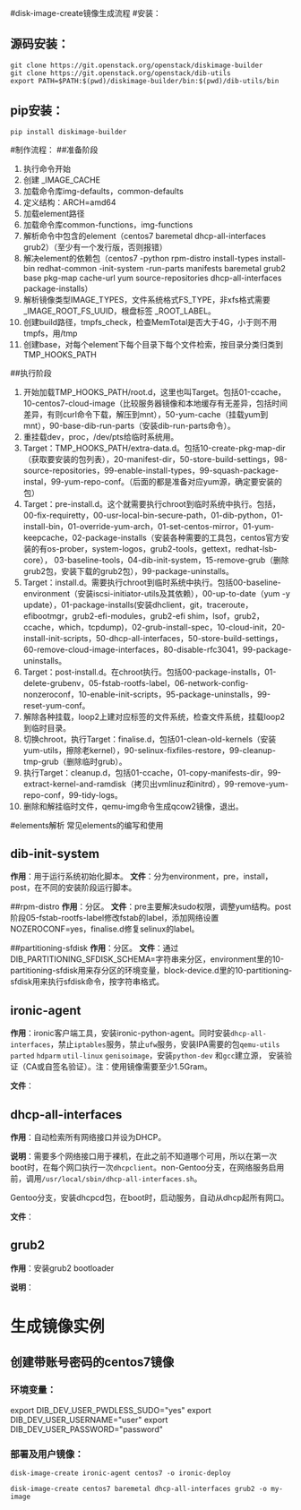 #disk-image-create镜像生成流程
#安装：
## 源码安装：

```shell
git clone https://git.openstack.org/openstack/diskimage-builder
git clone https://git.openstack.org/openstack/dib-utils
export PATH=$PATH:$(pwd)/diskimage-builder/bin:$(pwd)/dib-utils/bin
```

## pip安装：

```shell
pip install diskimage-builder
```


#制作流程：
##准备阶段
1. 执行命令开始
2. 创建 _IMAGE_CACHE
3. 加载命令库img-defaults，common-defaults
4. 定义结构：ARCH=amd64
5. 加载element路径
6. 加载命令库common-functions，img-functions
7. 解析命令中包含的element（centos7 baremetal dhcp-all-interfaces grub2）（至少有一个发行版，否则报错）
8. 解决element的依赖包（centos7  -python rpm-distro install-types install-bin redhat-common  -init-system  -run-parts manifests baremetal grub2 base pkg-map cache-url yum source-repositories dhcp-all-interfaces package-installs）
9. 解析镜像类型IMAGE_TYPES，文件系统格式FS_TYPE，非xfs格式需要 _IMAGE_ROOT_FS_UUID，根盘标签 _ROOT_LABEL。
10. 创建build路径，tmpfs_check，检查MemTotal是否大于4G，小于则不用tmpfs，用/tmp
11. 创建base，对每个element下每个目录下每个文件检索，按目录分类归类到TMP_HOOKS_PATH

##执行阶段
1. 开始加载TMP_HOOKS_PATH/root.d，这里也叫Target。包括01-ccache，10-centos7-cloud-image（比较服务器镜像和本地缓存有无差异，包括时间差异，有则curl命令下载，解压到mnt），50-yum-cache（挂载yum到mnt），90-base-dib-run-parts（安装dib-run-parts命令）。
2. 重挂载dev，proc，/dev/pts给临时系统用。
3. Target：TMP_HOOKS_PATH/extra-data.d。包括10-create-pkg-map-dir（获取要安装的包列表），20-manifest-dir，50-store-build-settings，98-source-repositories，99-enable-install-types，99-squash-package-instal，99-yum-repo-conf。（后面的都是准备对应yum源，确定要安装的包）
4. Target：pre-install.d。这个就需要执行chroot到临时系统中执行。包括，00-fix-requiretty，00-usr-local-bin-secure-path，01-dib-python，01-install-bin，01-override-yum-arch，01-set-centos-mirror，01-yum-keepcache，02-package-installs（安装各种需要的工具包，centos官方安装的有os-prober，system-logos，grub2-tools，gettext，redhat-lsb-core）， 03-baseline-tools，04-dib-init-system，15-remove-grub（删除grub2包，安装下载的grub2包），99-package-uninstalls。
5. Target：install.d。需要执行chroot到临时系统中执行。包括00-baseline-environment（安装iscsi-initiator-utils及其依赖），00-up-to-date（yum -y update），01-package-installs(安装dhclient，git，traceroute，efibootmgr，grub2-efi-modules，grub2-efi shim，lsof，grub2，ccache，which，tcpdump)，02-grub-install-spec，10-cloud-init，20-install-init-scripts，50-dhcp-all-interfaces，50-store-build-settings，60-remove-cloud-image-interfaces，80-disable-rfc3041，99-package-uninstalls。
6. Target：post-install.d。在chroot执行。包括00-package-installs，01-delete-grubenv，05-fstab-rootfs-label，06-network-config-nonzeroconf，10-enable-init-scripts，95-package-uninstalls，99-reset-yum-conf。
7. 解除各种挂载，loop2上建对应标签的文件系统，检查文件系统，挂载loop2到临时目录。
8. 切换chroot，执行Target：finalise.d，包括01-clean-old-kernels（安装yum-utils，擦除老kernel），90-selinux-fixfiles-restore，99-cleanup-tmp-grub（删除临时grub）。
9. 执行Target：cleanup.d，包括01-ccache，01-copy-manifests-dir，99-extract-kernel-and-ramdisk（拷贝出vmlinuz和initrd），99-remove-yum-repo-conf，99-tidy-logs。
10. 删除和解挂临时文件，qemu-img命令生成qcow2镜像，退出。


#elements解析
常见elements的编写和使用

## dib-init-system
**作用**：用于运行系统初始化脚本。
**文件**：分为environment，pre，install，post，在不同的安装阶段运行脚本。

##rpm-distro
**作用**：分区。
**文件**：pre主要解决sudo权限，调整yum结构。post阶段05-fstab-rootfs-label修改fstab的label，添加网络设置NOZEROCONF=yes，finalise.d修复selinux的label。

##partitioning-sfdisk
**作用**：分区。
**文件**：通过DIB_PARTITIONING_SFDISK_SCHEMA=字符串来分区，environment里的10-partitioning-sfdisk用来存分区的环境变量，block-device.d里的10-partitioning-sfdisk用来执行sfdisk命令，按字符串格式。

## ironic-agent

**作用**：ironic客户端工具，安装ironic-python-agent。同时安装`dhcp-all-interfaces`，禁止`iptables`服务，禁止`ufw`服务，安装IPA需要的包`qemu-utils` `parted` `hdparm` `util-linux` `genisoimage`，安装`python-dev` 和`gcc`建立源， 安装验证（CA或自签名验证）。注：使用镜像需要至少1.5Gram。

**文件**：

## dhcp-all-interfaces

**作用**：自动检索所有网络接口并设为DHCP。

**说明**：需要多个网络接口用于裸机，在此之前不知道哪个可用，所以在第一次boot时，在每个网口执行一次`dhcpclient`。non-Gentoo分支，在网络服务启用前，调用`/usr/local/sbin/dhcp-all-interfaces.sh`。

Gentoo分支，安装dhcpcd包，在boot时，启动服务，自动从dhcp起所有网口。

**文件**：

## grub2

**作用**：安装grub2 bootloader

**说明**：



# 生成镜像实例

## 创建带账号密码的centos7镜像

### 环境变量：

export DIB_DEV_USER_PWDLESS_SUDO="yes"
export DIB_DEV_USER_USERNAME="user"
export DIB_DEV_USER_PASSWORD="password"

### 部署及用户镜像：

```shell
disk-image-create ironic-agent centos7 -o ironic-deploy
```

```shell
disk-image-create centos7 baremetal dhcp-all-interfaces grub2 -o my-image
```




